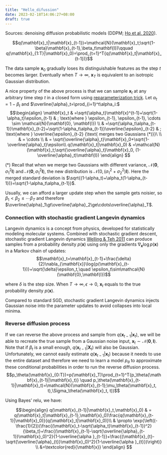 ```yaml
---
title: "Hello_difussion"
date: 2023-02-18T14:06:27+08:00
draft: true
---
```

Sources: denoising diffusion probabilistic models (DDPM; [Ho et al. 2020](https://arxiv.org/abs/2006.11239)).

$$q(\mathbf{x}_t|\mathbf{x}_{t-1})=\mathcal{N}(\mathbf{x}_t;\sqrt{1-\beta}\mathbf{x}_{t-1},\beta_t\mathbf{I})\qquad q(\mathbf{x}_{1:T}|\mathbf{x}_0)=\prod_{t=1}^T{q(\mathbf{x}_t|\mathbf{x}_{t-1})}$$

The data sample $\mathbf{x}_0$ gradually loses its distinguishable features as the step $t$ becomes larger. Eventually when $T\rightarrow \infty$, $\mathbf{x}_T$ is equivalent to an isotropic Gaussian distribution.

A nice property of the above process is that we can sample $\mathbf{x}_t$ at any arbitrary time step $t$ in a closed form using [reparameterization trick](https://lilianweng.github.io/posts/2018-08-12-vae/#reparameterization-trick). Let $\alpha_t=1-\beta_t$ and $\overline{\alpha}_t=\prod_{i=1}^t\alpha_i:$
$$\begin{align}
    \mathbf{x}_t & =\sqrt{\alpha_t}\mathbf{x}^{t-1}+\sqrt{1-\alpha_t}\epsilon_{t-1} & ; \text{where } \epsilon_{t-1}, \epsilon_{t-1}, \cdots \sim \mathcal{N}(\mathbf{0}, \mathbf{I}) \\
    & =\sqrt{\alpha_t\alpha_{t-1}}\mathbf{x}_{t-2}+\sqrt{1-\alpha_t\alpha_{t-1}}\overline{\epsilon}_{t-2} & ; \text{where } \overline{\epsilon}_{t-2} {\text{ merges two Gaussians (*)}}\ \\
    & = \cdots \\
    & = \sqrt{\overline{\alpha}_t}\mathbf{x}_0+\sqrt{1-\overline{\alpha}_t}\epsilon\\
    q(\mathbf{x}_t|\mathbf{x}_0) & =\mathcal{N}(\mathbf{x}_t;\sqrt{\overline{\alpha}_t}\mathbf{x}_0, (1-\overline{\alpha}_t)\mathbf{I})
    \end{align}    
$$

(*) Recall that when we merge two Gaussians with different variance, $\mathcal{N}(\mathbf{0},\sigma^2_1\mathbf{I})$ and 
$\mathcal{N}(\mathbf{0},\sigma^2_1\mathbf{I})$, the new distribution is $\mathcal{N}(0, (\sigma_1^2+\sigma_2^2)\mathbf{I})$. Here the merged standard deviation is $\sqrt{(1-\alpha_t)+\alpha_t(1-\alpha_{t-1})}=\sqrt{1-\alpha_t\alpha_{t-1}}$.

Usually, we can afford a larger update step when the sample gets noisier, so $\beta_1\lt\beta_2\le\cdots\beta_{T}$ and therefore $\overline{\alpha}_1\gt\overline{\alpha}_2\ge\cdots\overline{\alpha}_T$.

### Connection with stochastic gradient Langevin dynamics

Langevin dynamics is a concept from physics, developed for statistically modeling molecular systems. Combined with stochastic gradient descent, stochastic gradient Langevin dynamics [Welling & Teh 2011](https://www.stats.ox.ac.uk/~teh/research/compstats/WelTeh2011a.pdf) can produce samples from a probability density $p(\mathbf{x})$ using only the gradients $\nabla_{\mathbf{x}}\log{p(\mathbf{x})}$ in a Markov chain of updates:
$$\mathbf{x}_t=\mathbf{x}_{t-1}+\frac{\delta}{2}\nabla_{\mathbf{x}}\log{p(\mathbf{x}_{t-1})}+\sqrt{\delta}\epsilon_t,\quad \epsilon_t\sim\mathcal{N}(\mathbf{0},\mathbf{I})$$

where $\delta$ is the step size. When $T\rightarrow\infty, \epsilon\rightarrow 0$, $\mathbf{x}_t$ equals to the true probability density $p(\mathbf{x})$.

Compared to standard SGD, stochastic gradient Langevin dynamics injects Gaussian noise into the parameter updates to avoid collapses into local minima.

### Reverse diffusion process

If we can reverse the above process and sample from $q(\mathbf{x}_{t-1}|\mathbf{x}_t)$, we will be able to recreate the true sample from a Gaussian noise input, $\mathbf{x}_t\sim\mathcal{N}(\mathbf{0}, \mathbf{I})$. Note that if $\beta_t$ is a small enough, $q(\mathbf{x}_{t-1}|\mathbf{X}_t)$ will also be Gaussian. Unfortunately, we cannot easily estimate $q(\mathbf{x}_{t-1}|\mathbf{x}_t)$ because it needs to use the entire dataset and therefore we need to learn a model $p_\theta$ to approximate these conditional probabilities in order to run the reverse diffusion process.
$$p_\theta(\mathbf{x}_{0:T})=p(\mathbf{x}_T)\prod_{t=1}^T{p_\theta(\mathbf{x}_{t-1}|\mathbf{x}_t)} \quad p_\theta(\mathbf{x}_{t-1}|\mathbf{x}_t)=\mathcal{N}(\mathbf{x}_{t-1};\mu_\theta(\mathbf{x}_t, t),\Sigma_\theta(\mathbf{x}_t, t))$$

Using Bayes' relu, we have:

$$\begin{align}
    q(\mathbf{x}_{t-1}|\mathbf{x}_t,\mathbf{x}_0) & = q(\mathbf{x}_t|\mathbf{x}_{t-1},\mathbf{x}_0)\frac{q(\mathbf{x}_{t-1}|\mathbf{x}_0)}{q(\mathbf{x}_t|\mathbf{x}_0)}\\
    & \propto \exp{\left((-\frac{1}{2})(\frac{(\mathbf{x}_t-\sqrt{\alpha_t}\mathbf{x}_{t-1})^2}{\beta_t}+\frac{(\mathbf{x}_{t-1}-\sqrt{\overline{\alpha}_{t-1}}\mathbf{x}_0)^2}{1-\overline{\alpha
    }_{t-1}}+\frac{(\mathbf{x}_{t}-\sqrt{\overline{\alpha}_{t}}\mathbf{x}_0)^2}{1-\overline{\alpha
    }_{t}})\right)} \\
    &=\textcolor{red}{\mathbf{x}}
\end{align}
$$